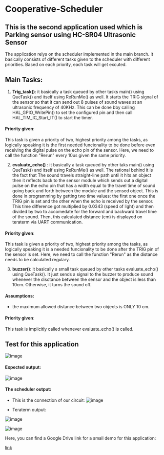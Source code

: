 # Cooperative-Scheduler
## This is the second application used which is Parking sensor using HC-SR04 Ultrasonic Sensor 
The application relys on the scheduler implemented in the main branch. It basically consists of different tasks given to the scheduler with different priorities. Based on each priority, each task will get excuted.

## Main Tasks:
1. **Trig_task()**: it basically a task queued by other tasks main() using QueTask() and itself using ReRunMe() as well. It starts the TRIG signal of the sensor so that it can send out 8 pulses of sound waves at an ultrasonic frequency of 40KHz. This can be done bby calling HAL_GPIO_WritePin() to set the configured pin and then call HAL_TIM_IC_Start_IT() to start the timer.
#### Priority given:
This task is given a priority of two, highest priority among the tasks, as logically speaking it is the first needed funcionality to be done before even 
receiving the digital pulse on the echo pin of the sensor.
Here, we need to call the function "Rerun" every 10us given the same priority.


2. **evaluate_echo()** : it basically a task queued by other taks main() using QueTask() and itself using ReRunMe() as well. The rational behind it is the fact that The sound travels straight-line path until it hits an object then it reflects back to the sensor module which sends out a digital pulse on the echo pin that has a width equal to the travel time of sound going back and forth between the module and the sensed object. This is done in programming by getting two time values: the first one once the TRIG pin is set and the other when the echo is received by the sensor. This time difference got multiplied by 0.0343 (speed of light) and then divided by two to accomedate for the forward and backward travel time of the sound. Then, this calculated distance (cm) is displayed on teraterm via UART communication.  
#### Priority given:
This task is given a priority of two, highest priority among the tasks, as logically speaking it is a needed funcionality to be done after the TRIG pin of the sensor is set.
Here, we need to call the function "Rerun" as the distance needs to be calculated regulary.

3. **buzzer()**: it basically a small task queued by other tasks evaluate_echo() using QueTask(). It just sends a signal to the buzzer to produce sound whenever the disctance between the sensor and the object is less than 10cm. Otherwise, it turns the sound off.
#### Assumptions:
- the maximum allowed distance between two objects is ONLY 10 cm.
#### Priority given:
This task is implicitly called whenever evaluate_echo() is called.

## Test for this application
![image](https://user-images.githubusercontent.com/45397911/114320064-83557880-9b14-11eb-997f-4182cdcf846d.png)
#### Expected output:
![image](https://user-images.githubusercontent.com/45397911/114320155-dc251100-9b14-11eb-8269-0617a968fcca.png)
#### The scheduler output:
- This is the connection of our circuit:
![image](https://user-images.githubusercontent.com/45397911/114320203-358d4000-9b15-11eb-9c78-3a9c32a281cd.png)

- Teraterm output:

![image](https://user-images.githubusercontent.com/45397911/114320158-e21af200-9b14-11eb-8eff-016c76676052.png)

![image](https://user-images.githubusercontent.com/45397911/114320162-e5ae7900-9b14-11eb-8b68-588f25c01232.png)

Here, you can find a Google Drive link for a small demo for this application:

[link](https://drive.google.com/drive/u/0/folders/1MAxXiVuGOztJOgJfdW9oPFJ5u6PsofZ5)

